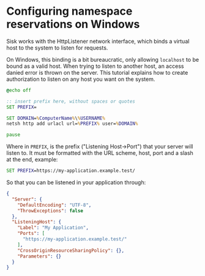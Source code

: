 # Configuring namespace reservations on Windows

Sisk works with the HttpListener network interface, which binds a virtual host to the system to listen for requests.

On Windows, this binding is a bit bureaucratic, only allowing `localhost` to be bound as a valid host. When trying to listen to another host, an access danied error is thrown on the server. This tutorial explains how to create authorization to listen on any host you want on the system.

```cmd
@echo off

:: insert prefix here, without spaces or quotes
SET PREFIX=

SET DOMAIN=%ComputerName%\%USERNAME%
netsh http add urlacl url=%PREFIX% user=%DOMAIN%

pause
```

Where in `PREFIX`, is the prefix ("Listening Host->Port") that your server will listen to. It must be formatted with the URL scheme, host, port and a slash at the end, example:

```cmd
SET PREFIX=https://my-application.example.test/
```

So that you can be listened in your application through:

```json
{
  "Server": {
    "DefaultEncoding": "UTF-8",
    "ThrowExceptions": false
  },
  "ListeningHost": {
    "Label": "My Application",
    "Ports": [
      "https://my-application.example.test/"
    ],
    "CrossOriginResourceSharingPolicy": {},
    "Parameters": {}
  }
}
```